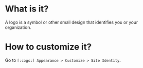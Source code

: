 # What is it?

A logo is a symbol or other small design that identifies you or your organization.

# How to customize it?

Go to `[:cogs:] Appearance > Customize > Site Identity`.